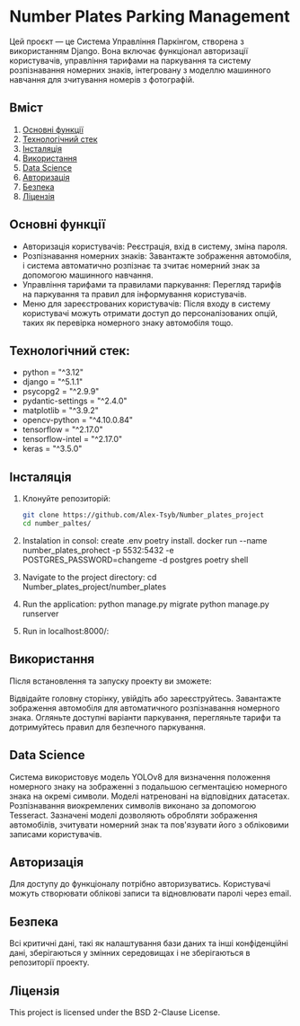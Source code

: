 # Number Plates Parking Management

Цей проєкт — це Система Управління Паркінгом, створена з використанням Django. Вона включає функціонал авторизації користувачів, управління тарифами на паркування та систему розпізнавання номерних знаків, інтегровану з моделлю машинного навчання для зчитування номерів з фотографій.

## Вміст

1. [Основні функції](#Основніфункції)
2. [Технологічний стек](#Технологічнийстек)
3. [Інсталяція](#Інсталяція)
4. [Використання](#використання)
5. [Data Science](#DataScience)
6. [Авторизація](#авторизація)
7. [Безпека](#безпека)
8. [Ліцензія](#ліцензія)

## Основні функції

- Авторизація користувачів:
  Реєстрація, вхід в систему, зміна пароля.
- Розпізнавання номерних знаків:
  Завантажте зображення автомобіля, і система автоматично розпізнає та зчитає номерний знак за допомогою машинного навчання.
- Управління тарифами та правилами паркування:
  Перегляд тарифів на паркування та правил для інформування користувачів.
- Меню для зареєстрованих користувачів:
  Після входу в систему користувачі можуть отримати доступ до персоналізованих опцій, таких як перевірка номерного знаку автомобіля тощо.

## Технологічний стек:

- python = "^3.12"
- django = "^5.1.1"
- psycopg2 = "^2.9.9"
- pydantic-settings = "^2.4.0"
- matplotlib = "^3.9.2"
- opencv-python = "^4.10.0.84"
- tensorflow = "^2.17.0"
- tensorflow-intel = "^2.17.0"
- keras = "^3.5.0"

## Інсталяція

1. Клонуйте репозиторій:

   ```bash
   git clone https://github.com/Alex-Tsyb/Number_plates_project
   cd number_paltes/

2. Instalation in consol: 
    create .env
    poetry install.
    docker run --name number_plates_prohect -p 5532:5432 -e POSTGRES_PASSWORD=changeme -d postgres
    poetry shell

3. Navigate to the project directory:
cd Number_plates_project/number_plates

4. Run the application:
python manage.py migrate
python manage.py runserver

5. Run in localhost:8000/:


## Використання
Після встановлення та запуску проекту ви зможете:

Відвідайте головну сторінку, увійдіть або зареєструйтесь.
Завантажте зображення автомобіля для автоматичного розпізнавання номерного знака.
Огляньте доступні варіанти паркування, перегляньте тарифи та дотримуйтесь правил для безпечного паркування.

## Data Science

Система використовує модель YOLOv8 для визначення положення номерного знаку на зображенні з подальшою
сегментацією номерного знака на окремі символи. Моделі натреновані на відповідних датасетах.
Розпізнавання виокремлених символів виконано за допомогою Tesseract. Зазначені моделі дозволяють обробляти
зображення автомобілів, зчитувати номерний знак та пов'язувати його з обліковими записами користувачів.

## Авторизація
Для доступу до функціоналу потрібно авторизуватись. Користувачі можуть створювати облікові записи та відновлювати паролі через email.

## Безпека
Всі критичні дані, такі як налаштування бази даних та інші конфіденційні дані, зберігаються у змінних середовищах і не зберігаються в репозиторії проекту.

## Ліцензія
This project is licensed under the BSD 2-Clause License.